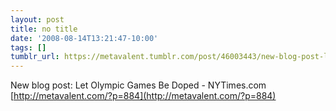 ```yaml
---
layout: post
title: no title
date: '2008-08-14T13:21:47-10:00'
tags: []
tumblr_url: https://metavalent.tumblr.com/post/46003443/new-blog-post-let-olympic-games-be-doped
---
```

New blog post: Let Olympic Games Be Doped - NYTimes.com [http://metavalent.com/?p=884](http://metavalent.com/?p=884)

